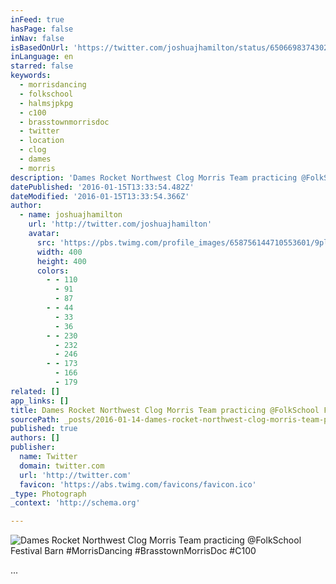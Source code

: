 ```yaml
---
inFeed: true
hasPage: false
inNav: false
isBasedOnUrl: 'https://twitter.com/joshuajhamilton/status/650669837430202368'
inLanguage: en
starred: false
keywords:
  - morrisdancing
  - folkschool
  - halmsjpkpg
  - c100
  - brasstownmorrisdoc
  - twitter
  - location
  - clog
  - dames
  - morris
description: 'Dames Rocket Northwest Clog Morris Team practicing @FolkSchool Festival Barn #MorrisDancing #BrasstownMorrisDoc #C100'
datePublished: '2016-01-15T13:33:54.482Z'
dateModified: '2016-01-15T13:33:54.366Z'
author:
  - name: joshuajhamilton
    url: 'http://twitter.com/joshuajhamilton'
    avatar:
      src: 'https://pbs.twimg.com/profile_images/658756144710553601/9pl9pJ-B_400x400.jpg'
      width: 400
      height: 400
      colors:
        - - 110
          - 91
          - 87
        - - 44
          - 33
          - 36
        - - 230
          - 232
          - 246
        - - 173
          - 166
          - 179
related: []
app_links: []
title: Dames Rocket Northwest Clog Morris Team practicing @FolkSchool Festival Barn
sourcePath: _posts/2016-01-14-dames-rocket-northwest-clog-morris-team-practicing-folkscho.md
published: true
authors: []
publisher:
  name: Twitter
  domain: twitter.com
  url: 'http://twitter.com'
  favicon: 'https://abs.twimg.com/favicons/favicon.ico'
_type: Photograph
_context: 'http://schema.org'

---
```

![Dames Rocket Northwest Clog Morris Team practicing @FolkSchool Festival Barn #MorrisDancing #BrasstownMorrisDoc #C100](https://s3-us-west-2.amazonaws.com/the-grid-img/p/6d7406ea021a9e9c42a2cd26d187d42b6d45b451.jpg)

...